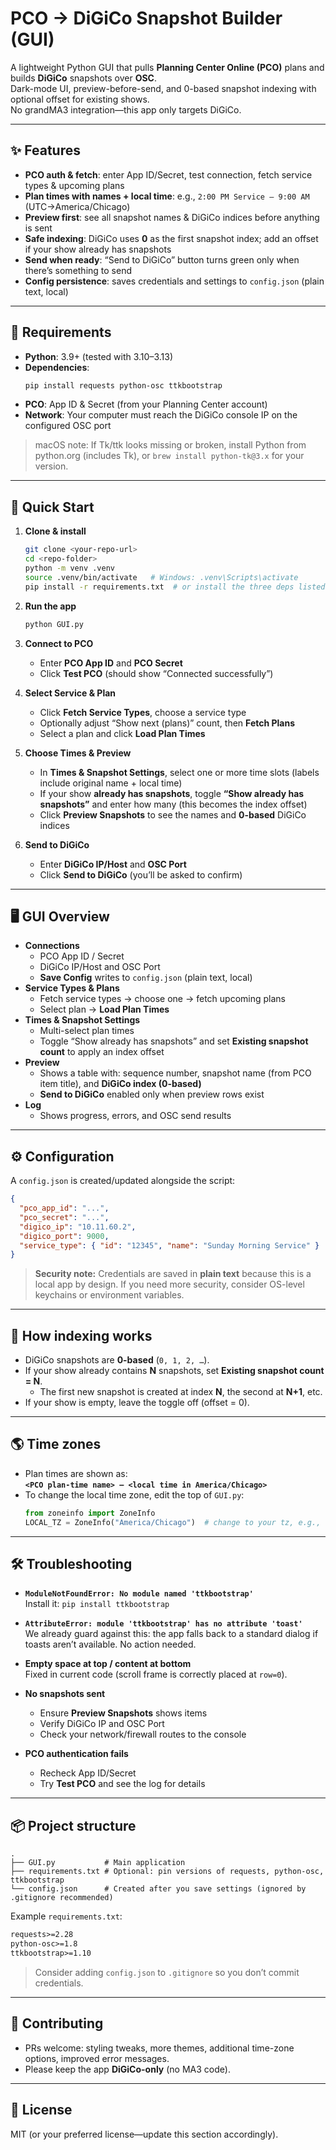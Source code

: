 # PCO → DiGiCo Snapshot Builder (GUI)

A lightweight Python GUI that pulls **Planning Center Online (PCO)** plans and builds **DiGiCo** snapshots over **OSC**.  
Dark-mode UI, preview-before-send, and 0-based snapshot indexing with optional offset for existing shows.  
No grandMA3 integration—this app only targets DiGiCo.

---

## ✨ Features

- **PCO auth & fetch**: enter App ID/Secret, test connection, fetch service types & upcoming plans  
- **Plan times with names + local time**: e.g., `2:00 PM Service — 9:00 AM` (UTC→America/Chicago)  
- **Preview first**: see all snapshot names & DiGiCo indices before anything is sent  
- **Safe indexing**: DiGiCo uses **0** as the first snapshot index; add an offset if your show already has snapshots  
- **Send when ready**: “Send to DiGiCo” button turns green only when there’s something to send  
- **Config persistence**: saves credentials and settings to `config.json` (plain text, local)

---

## 🧰 Requirements

- **Python**: 3.9+ (tested with 3.10–3.13)
- **Dependencies**:
  ```bash
  pip install requests python-osc ttkbootstrap
  ```
- **PCO**: App ID & Secret (from your Planning Center account)
- **Network**: Your computer must reach the DiGiCo console IP on the configured OSC port

> macOS note: If Tk/ttk looks missing or broken, install Python from python.org (includes Tk), or `brew install python-tk@3.x` for your version.

---

## 🚀 Quick Start

1. **Clone & install**
   ```bash
   git clone <your-repo-url>
   cd <repo-folder>
   python -m venv .venv
   source .venv/bin/activate   # Windows: .venv\Scripts\activate
   pip install -r requirements.txt  # or install the three deps listed above
   ```

2. **Run the app**
   ```bash
   python GUI.py
   ```

3. **Connect to PCO**
   - Enter **PCO App ID** and **PCO Secret**
   - Click **Test PCO** (should show “Connected successfully”)

4. **Select Service & Plan**
   - Click **Fetch Service Types**, choose a service type
   - Optionally adjust “Show next (plans)” count, then **Fetch Plans**
   - Select a plan and click **Load Plan Times**

5. **Choose Times & Preview**
   - In **Times & Snapshot Settings**, select one or more time slots (labels include original name + local time)
   - If your show **already has snapshots**, toggle **“Show already has snapshots”** and enter how many (this becomes the index offset)
   - Click **Preview Snapshots** to see the names and **0-based** DiGiCo indices

6. **Send to DiGiCo**
   - Enter **DiGiCo IP/Host** and **OSC Port**
   - Click **Send to DiGiCo** (you’ll be asked to confirm)

---

## 🖥️ GUI Overview

- **Connections**
  - PCO App ID / Secret
  - DiGiCo IP/Host and OSC Port
  - **Save Config** writes to `config.json` (plain text, local)
- **Service Types & Plans**
  - Fetch service types → choose one → fetch upcoming plans
  - Select plan → **Load Plan Times**
- **Times & Snapshot Settings**
  - Multi-select plan times  
  - Toggle “Show already has snapshots” and set **Existing snapshot count** to apply an index offset
- **Preview**
  - Shows a table with: sequence number, snapshot name (from PCO item title), and **DiGiCo index (0-based)**
  - **Send to DiGiCo** enabled only when preview rows exist
- **Log**
  - Shows progress, errors, and OSC send results

---

## ⚙️ Configuration

A `config.json` is created/updated alongside the script:
```json
{
  "pco_app_id": "...",
  "pco_secret": "...",
  "digico_ip": "10.11.60.2",
  "digico_port": 9000,
  "service_type": { "id": "12345", "name": "Sunday Morning Service" }
}
```

> **Security note:** Credentials are saved in **plain text** because this is a local app by design. If you need more security, consider OS-level keychains or environment variables.

---

## 🧩 How indexing works

- DiGiCo snapshots are **0-based** (`0, 1, 2, …`).  
- If your show already contains **N** snapshots, set **Existing snapshot count = N**.  
  - The first new snapshot is created at index **N**, the second at **N+1**, etc.  
- If your show is empty, leave the toggle off (offset = 0).

---

## 🌎 Time zones

- Plan times are shown as:  
  **`<PCO plan-time name> — <local time in America/Chicago>`**  
- To change the local time zone, edit the top of `GUI.py`:
  ```python
  from zoneinfo import ZoneInfo
  LOCAL_TZ = ZoneInfo("America/Chicago")  # change to your tz, e.g., "America/Denver"
  ```

---

## 🛠️ Troubleshooting

- **`ModuleNotFoundError: No module named 'ttkbootstrap'`**  
  Install it: `pip install ttkbootstrap`

- **`AttributeError: module 'ttkbootstrap' has no attribute 'toast'`**  
  We already guard against this: the app falls back to a standard dialog if toasts aren’t available. No action needed.

- **Empty space at top / content at bottom**  
  Fixed in current code (scroll frame is correctly placed at `row=0`).

- **No snapshots sent**  
  - Ensure **Preview Snapshots** shows items  
  - Verify DiGiCo IP and OSC Port  
  - Check your network/firewall routes to the console

- **PCO authentication fails**  
  - Recheck App ID/Secret  
  - Try **Test PCO** and see the log for details

---

## 📦 Project structure

```
.
├── GUI.py           # Main application
├── requirements.txt # Optional: pin versions of requests, python-osc, ttkbootstrap
└── config.json      # Created after you save settings (ignored by .gitignore recommended)
```

Example `requirements.txt`:
```txt
requests>=2.28
python-osc>=1.8
ttkbootstrap>=1.10
```

> Consider adding `config.json` to `.gitignore` so you don’t commit credentials.

---

## 🤝 Contributing

- PRs welcome: styling tweaks, more themes, additional time-zone options, improved error messages.
- Please keep the app **DiGiCo-only** (no MA3 code).

---

## 📝 License

MIT (or your preferred license—update this section accordingly).

